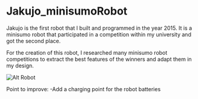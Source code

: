 # Jakujo_minisumoRobot
Jakujo is the first robot that I built and programmed in the year 2015. It is a minisumo robot that participated in a competition within my university and got the second place.

For the creation of this robot, I researched many minisumo robot competitions to extract the best features of the winners and adapt them in my design.  

![Alt Robot](../img/20151202_010722.jpg)

Point to improve: 
  -Add a charging point for the robot batteries
